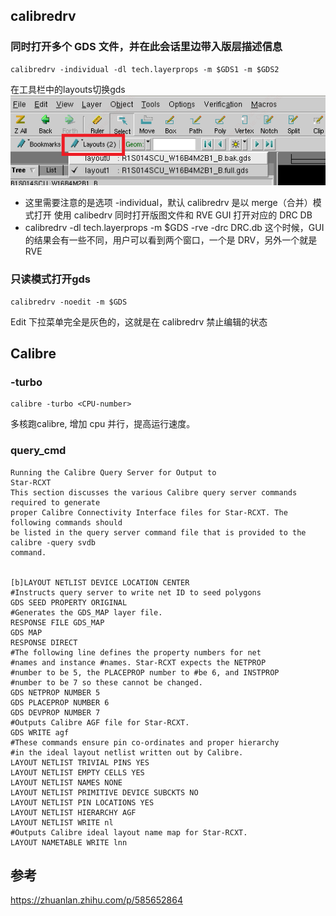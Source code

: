 ## calibredrv
### 同时打开多个 GDS 文件，并在此会话里边带入版层描述信息
```
calibredrv -individual -dl tech.layerprops -m $GDS1 -m $GDS2
```
在工具栏中的layouts切换gds
![](./study/mult_gds.png "")
* 这里需要注意的是选项 -individual，默认 calibredrv 是以 merge（合并）模式打开
使用 calibedrv 同时打开版图文件和 RVE GUI 打开对应的 DRC DB
* calibredrv -dl tech.layerprops -m $GDS -rve -drc DRC.db
这个时候，GUI 的结果会有一些不同，用户可以看到两个窗口，一个是 DRV，另外一个就是 RVE
### 只读模式打开gds
```
calibredrv -noedit -m $GDS
```
Edit 下拉菜单完全是灰色的，这就是在 calibredrv 禁止编辑的状态
## Calibre
### -turbo
```
calibre -turbo <CPU-number>
```
多核跑calibre, 增加 cpu 并行，提高运行速度。
### query_cmd
```
Running the Calibre Query Server for Output to
Star-RCXT
This section discusses the various Calibre query server commands required to generate
proper Calibre Connectivity Interface files for Star-RCXT. The following commands should
be listed in the query server command file that is provided to the calibre -query svdb
command.


[b]LAYOUT NETLIST DEVICE LOCATION CENTER
#Instructs query server to write net ID to seed polygons
GDS SEED PROPERTY ORIGINAL
#Generates the GDS_MAP layer file.
RESPONSE FILE GDS_MAP
GDS MAP
RESPONSE DIRECT
#The following line defines the property numbers for net
#names and instance #names. Star-RCXT expects the NETPROP
#number to be 5, the PLACEPROP number to #be 6, and INSTPROP
#number to be 7 so these cannot be changed.
GDS NETPROP NUMBER 5
GDS PLACEPROP NUMBER 6
GDS DEVPROP NUMBER 7
#Outputs Calibre AGF file for Star-RCXT.
GDS WRITE agf
#These commands ensure pin co-ordinates and proper hierarchy
#in the ideal layout netlist written out by Calibre.
LAYOUT NETLIST TRIVIAL PINS YES
LAYOUT NETLIST EMPTY CELLS YES
LAYOUT NETLIST NAMES NONE
LAYOUT NETLIST PRIMITIVE DEVICE SUBCKTS NO
LAYOUT NETLIST PIN LOCATIONS YES
LAYOUT NETLIST HIERARCHY AGF
LAYOUT NETLIST WRITE nl
#Outputs Calibre ideal layout name map for Star-RCXT.
LAYOUT NAMETABLE WRITE lnn
```
## 参考
https://zhuanlan.zhihu.com/p/585652864